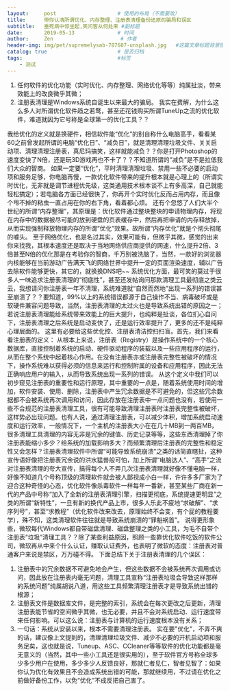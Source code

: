 ```yaml
---
layout:     post                    # 使用的布局（不需要改）
title:      带你认清所谓优化、内存整理、注册表清理备份还原的骗局和误区               # 标题
subtitle:   垂死病中惊坐起,笑问客从何处来 #副标题
date:       2019-05-13              # 时间
author:     Zen                      # 作者
header-img: img/pet/supremelysab-787607-unsplash.jpg   #这篇文章标题背景图片
catalog: true                       # 是否归档
tags:                               #标签
    - 测试
---
```


1. 任何软件的优化功能（实时优化、内存整理、网络优化等等）纯属扯淡，带来效能上的改良微乎其微；
2. 注册表清理是Windows系统自诞生以来最大的骗局。
我实在费解，为什么这么多人对所谓优化软件趋之若鹜，甚至还花钱购买所谓TuneUp之流的优化软件，难道就因为它号称是全球第一的优化工具？？

我给优化的定义就是换硬件，相信软件能“优化”的别自称什么电脑高手，看看某60之前曾发起所谓的电脑“优化日”、“减负日”，就是清理清理垃圾文件、关关启动项、清理清理注册表，真尼玛搞笑，这样就能减负？？你是打开Photoshop的速度变快了N倍，还是玩3D游戏再也不卡了？？不知道所谓的“减负”是不是拉低我们大众的智商。
如果一定要“优化”，平时清理清理垃圾、禁用一些不必要的启动项和服务足够，你电脑再慢，一款优化软件带来的提升根本就是心理上的（所谓实时优化，无非就是调节进程优先级，这类通用技术根本谈不上有多高深，自己就能轻松搞定）；若电脑各方面已经很快了，你再开个实时优化反而占用内存，而且像个甩不掉的粘虫一直占用在你的右下角，看着都心烦。
还有个忽悠了人们大半个世纪的所谓“内存整理”，其原理是：优化软件通过整块整块的申请物理内存，将现在内存中的数据被尽可能的放到硬盘的页表缓存中，然后再把申请的内存释放掉，从而实现强制释放物理内存的所谓“优化”效果。故所谓“内存优化”就是个彻头彻尾的噱头。
至于网络优化，也是名过其实，效果可能有，但微乎其微，感觉的出来你来找我，其根本速度还是取决于当地网络供应商提供的网速，什么提升2倍、3倍甚至N倍的优化那是在考验你的智商，千万别被洗脑了，当然，一款好的浏览器内核能够在当前游动广告满天飞的网络世界中提升一定的页面渲染速度，辅以广告去除软件能够更快，其它的，就换换DNS吧~~
系统优化方面，最可笑的莫过于很多人一味追求注册表清理的“彻底性”，甚至还发帖询问那款清理工具最彻底之类云云，我想请问你注册表一年不清理，系统难道就“自然而然地”出现一系列的错误甚至崩溃了？？要知道，99%以上的系统错误都源于自己操作不当、病毒破坏或是软硬件兼容问题导致，当然，注册表清理的太过火也是导致系统出错的原因之一；若说注册表清理能给系统带来效能上的巨大提升，也纯粹是扯谈，各位扪心自问下，注册表清理之后系统是启动变快了，还是运行效率提升了，更多的还不是纯粹心理层面的。
这里有必要给这些优化控、注册表清洁控扫扫盲。首先，我们来看看注册表的定义：
从根本上来说，注册表（Registry）是操作系统中的一个核心数据库，直接控制着系统的启动、硬件驱动程序的装载以及一些应用程序的运行，从而在整个系统中起着核心作用。在没有注册表亦或注册表完整性被破坏的情况下，操作系统难以获得必须的信息来运行和控制附属的设备和应用程序，因此无法正确响应用户的输入，从而导致系统出现一系列的错误。
从这个定义中我们可以初步窥见注册表的重要性和运行原理，其中重要的一点是，随着系统使用时间的增加，软件安装、使用、删除，注册表中产生冗余数据是不可避免的，但这些冗余数据都不会被系统再次调用和访问，因此存放在注册表中一点问题也没有，若使用一些不合规范的注册表清理工具，很有可能导致清理注册表时注册表完整性被破坏，这样势必出现问题。也有人说，通过清理注册表，可以减少体积，增加系统启动速度和运行效率，一般情况下，一个主机的注册表大小在在几十MB到一两百MB，很多清理工具清理的内容无非是冗余的键值、历史记录等等，这些东西清理掉了你注册表能缩小多少？给系统的加载影响多大？而频繁清理后注册表的完整性和稳定性又会怎样？注册表清理软件中所谓“可能导致系统崩溃”之类的话简直瞎扯，这种宣传语好像把注册表冗余说的洪水猛兽般可怕，加上所谓“电脑达人”、“高手”之流对注册表清理的夸大宣传，搞得每个人不弄几次注册表清理就好像不懂电脑一样，好像不知道几个号称顶级的清理软件就会被人鄙视成小白一样，许许多多厂家为了迎合这种奇怪的心态，优化软件像杀毒软件一样每年一番新，甚至某些厂商在新一代的产品中号称“加入了全新的注册表清理引擎，扫描更彻底，系统提速更明显”之类的所谓“新特性”，一旦有新的换代产品上市，很多人乐此不疲地“求破解”、“求序列号”，甚至“求教程”（优化软件改来改去，原理始终不会变，有个屁的教程要学），殊不知，这类清理软件往往就是导致系统崩溃的“罪魁祸首”。
说得更形象些，微软每代Windows都自带磁盘清理、磁盘整理之类的小工具，为毛不自带个注册表“垃圾”清理工具？？除了某些利益原因，照顾一些靠优化软件吃饭的软件公司，微软再从中来个什么认证，赚取认证费外，也表明了微软的态度：注册表对普通客户来说是禁区，万万碰不得。
下面总结下关于注册表清理的几个误区：
1. 注册表中的冗余数据不可避免地会产生，但这些数据不会被系统再次调用或访问，因此放在注册表内毫无问题，清理工具宣称“注册表垃圾会导致这样那样的系统问题”纯属胡说八道，用这些工具频繁清理注册表才是导致系统出错的根源；
2. 注册表文件是数据库文件，是完整的索引，系统会在每次更改之后更新，清理注册表能节省的空间微乎其微，也无必要，并且不会对系统启动、运行速度带来任何影响。可以这么说：注册表与计算机的运行速度根本没有关系；
3. 一句话：系统从安装以来，根本不需要清理注册表。
实在要"优化"，不弄不爽的话，建议像上文提到的，清理清理垃圾文件、减少不必要的开机启动项和服务足矣，这也就是说，Tuneup、ASC、CCleaner等等软件的优化功能都是毫无意义的（当然，其中一些小工具还是很实用的），至于软件官方号称全球多少多少用户在使用，多少多少人反馈良好，那就仁者见仁，智者见智了：如果你认为优化有效果且不会造成系统出错的可能，那就继续用，不过请在优化之前做好备份工作，以免“优化”不成反把自己害了。
